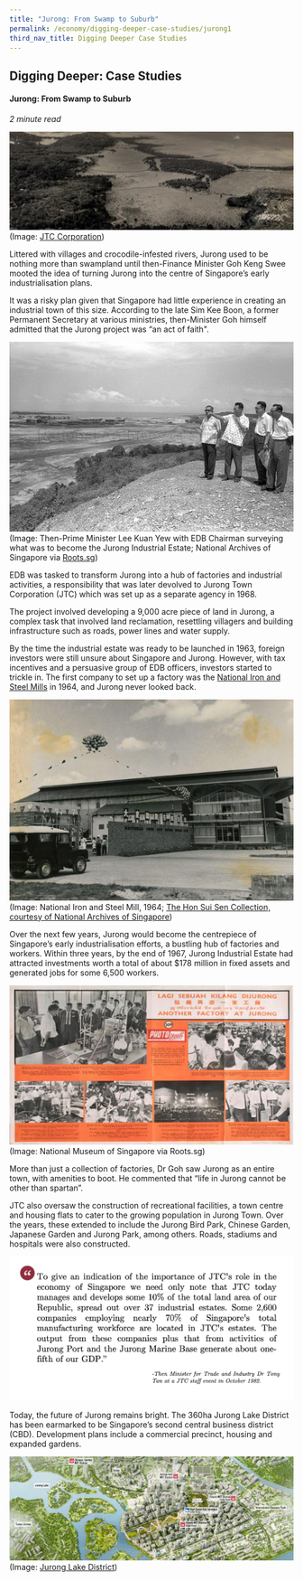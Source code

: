 ```yaml
---
title: "Jurong: From Swamp to Suburb"
permalink: /economy/digging-deeper-case-studies/jurong1
third_nav_title: Digging Deeper Case Studies
---
```

## Digging Deeper: Case Studies
#### Jurong: From Swamp to Suburb
<i>2 minute read</i>

![Alt text for image on Isomer site](/images/economy/case-studies/banner.jpg)
(Image: [JTC Corporation](https://www.jtc.gov.sg/about-us/our-journey/Pages/default.aspx))

Littered with villages and crocodile-infested rivers, Jurong used to be nothing more than swampland until then-Finance Minister Goh Keng Swee mooted the idea of turning Jurong into the centre of Singapore’s early industrialisation plans.

It was a risky plan given that Singapore had little experience in creating an industrial town of this size. According to the late Sim Kee Boon, a former Permanent Secretary at various ministries, then-Minister Goh himself admitted that the Jurong project was “an act of faith".

![Alt text for image on Isomer site](/images/economy/case-studies/pm-lky-with-edb-chairman-surveying-what-was-to-become-the-jurong-industrial-estate_a.jpg)
(Image: Then-Prime Minister Lee Kuan Yew with EDB Chairman surveying what was to become the Jurong Industrial Estate; National Archives of Singapore via [Roots.sg](https://www.roots.gov.sg/stories-landing/stories/jurong-industrial-estate/story))

EDB was tasked to transform Jurong into a hub of factories and industrial activities, a responsibility that was later devolved to Jurong Town Corporation (JTC) which was set up as a separate agency in 1968.

The project involved developing a 9,000 acre piece of land in Jurong, a complex task that involved land reclamation, resettling villagers and building infrastructure such as roads, power lines and water supply.

By the time the industrial estate was ready to be launched in 1963, foreign investors were still unsure about Singapore and Jurong. However, with tax incentives and a persuasive group of EDB officers, investors started to trickle in. The first company to set up a factory was the [National Iron and Steel Mills](https://eresources.nlb.gov.sg/infopedia/articles/SIP_2018-11-20_105235.html) in 1964, and Jurong never looked back.

![Alt text for image on Isomer site](/images/economy/case-studies/img0077.jpg)
(Image: National Iron and Steel Mill, 1964; [The Hon Sui Sen Collection, courtesy of National Archives of Singapore](https://www.nas.gov.sg/archivesonline/photographs/record-details/22c80f3b-6036-11e5-ac2a-0050568939ad))

Over the next few years, Jurong would become the centrepiece of Singapore’s early industrialisation efforts, a bustling hub of factories and workers. Within three years, by the end of 1967, Jurong Industrial Estate had attracted investments worth a total of about $178 million in fixed assets and generated jobs for some 6,500 workers.

![Alt text for image on Isomer site](/images/economy/case-studies/Screenshot%202020-10-19%20at%201.png)
(Image: National Museum of Singapore via Roots.sg)

More than just a collection of factories, Dr Goh saw Jurong as an entire town, with amenities to boot. He commented that “life in Jurong cannot be other than spartan”.

JTC also oversaw the construction of recreational facilities, a town centre and housing flats to cater to the growing population in Jurong Town. Over the years, these extended to include the Jurong Bird Park, Chinese Garden, Japanese Garden and Jurong Park, among others. Roads, stadiums and hospitals were also constructed.

![Alt text for image on Isomer site](/images/economy/case-studies/5435353.jpg)

Today, the future of Jurong remains bright. The 360ha Jurong Lake District has been earmarked to be Singapore’s second central business district (CBD). Development plans include a commercial precinct, housing and expanded gardens.

![Alt text for image on Isomer site](/images/economy/case-studies/slider_labelbkgnd.jpg)
(Image: [Jurong Lake District](https://www.jld.gov.sg/))